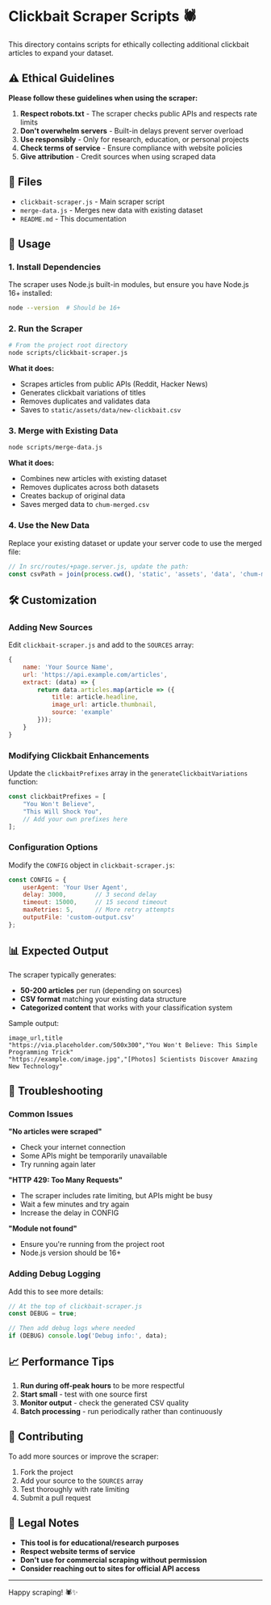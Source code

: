 # Clickbait Scraper Scripts 🕷️

This directory contains scripts for ethically collecting additional clickbait articles to expand your dataset.

## ⚠️ Ethical Guidelines

**Please follow these guidelines when using the scraper:**

1. **Respect robots.txt** - The scraper checks public APIs and respects rate limits
2. **Don't overwhelm servers** - Built-in delays prevent server overload
3. **Use responsibly** - Only for research, education, or personal projects
4. **Check terms of service** - Ensure compliance with website policies
5. **Give attribution** - Credit sources when using scraped data

## 📁 Files

- `clickbait-scraper.js` - Main scraper script
- `merge-data.js` - Merges new data with existing dataset  
- `README.md` - This documentation

## 🚀 Usage

### 1. Install Dependencies

The scraper uses Node.js built-in modules, but ensure you have Node.js 16+ installed:

```bash
node --version  # Should be 16+
```

### 2. Run the Scraper

```bash
# From the project root directory
node scripts/clickbait-scraper.js
```

**What it does:**
- Scrapes articles from public APIs (Reddit, Hacker News)
- Generates clickbait variations of titles
- Removes duplicates and validates data
- Saves to `static/assets/data/new-clickbait.csv`

### 3. Merge with Existing Data

```bash
node scripts/merge-data.js
```

**What it does:**
- Combines new articles with existing dataset
- Removes duplicates across both datasets
- Creates backup of original data
- Saves merged data to `chum-merged.csv`

### 4. Use the New Data

Replace your existing dataset or update your server code to use the merged file:

```javascript
// In src/routes/+page.server.js, update the path:
const csvPath = join(process.cwd(), 'static', 'assets', 'data', 'chum-merged.csv');
```

## 🛠️ Customization

### Adding New Sources

Edit `clickbait-scraper.js` and add to the `SOURCES` array:

```javascript
{
    name: 'Your Source Name',
    url: 'https://api.example.com/articles',
    extract: (data) => {
        return data.articles.map(article => ({
            title: article.headline,
            image_url: article.thumbnail,
            source: 'example'
        }));
    }
}
```

### Modifying Clickbait Enhancements

Update the `clickbaitPrefixes` array in the `generateClickbaitVariations` function:

```javascript
const clickbaitPrefixes = [
    "You Won't Believe",
    "This Will Shock You",
    // Add your own prefixes here
];
```

### Configuration Options

Modify the `CONFIG` object in `clickbait-scraper.js`:

```javascript
const CONFIG = {
    userAgent: 'Your User Agent',
    delay: 3000,        // 3 second delay
    timeout: 15000,     // 15 second timeout
    maxRetries: 5,      // More retry attempts
    outputFile: 'custom-output.csv'
};
```

## 📊 Expected Output

The scraper typically generates:
- **50-200 articles** per run (depending on sources)
- **CSV format** matching your existing data structure
- **Categorized content** that works with your classification system

Sample output:
```csv
image_url,title
"https://via.placeholder.com/500x300","You Won't Believe: This Simple Programming Trick"
"https://example.com/image.jpg","[Photos] Scientists Discover Amazing New Technology"
```

## 🐛 Troubleshooting

### Common Issues

**"No articles were scraped"**
- Check your internet connection
- Some APIs might be temporarily unavailable
- Try running again later

**"HTTP 429: Too Many Requests"**
- The scraper includes rate limiting, but APIs might be busy
- Wait a few minutes and try again
- Increase the delay in CONFIG

**"Module not found"**
- Ensure you're running from the project root
- Node.js version should be 16+

### Adding Debug Logging

Add this to see more details:

```javascript
// At the top of clickbait-scraper.js
const DEBUG = true;

// Then add debug logs where needed
if (DEBUG) console.log('Debug info:', data);
```

## 📈 Performance Tips

1. **Run during off-peak hours** to be more respectful
2. **Start small** - test with one source first
3. **Monitor output** - check the generated CSV quality
4. **Batch processing** - run periodically rather than continuously

## 🤝 Contributing

To add more sources or improve the scraper:

1. Fork the project
2. Add your source to the `SOURCES` array
3. Test thoroughly with rate limiting
4. Submit a pull request

## 📝 Legal Notes

- **This tool is for educational/research purposes**
- **Respect website terms of service**
- **Don't use for commercial scraping without permission**
- **Consider reaching out to sites for official API access**

---

Happy scraping! 🕷️✨